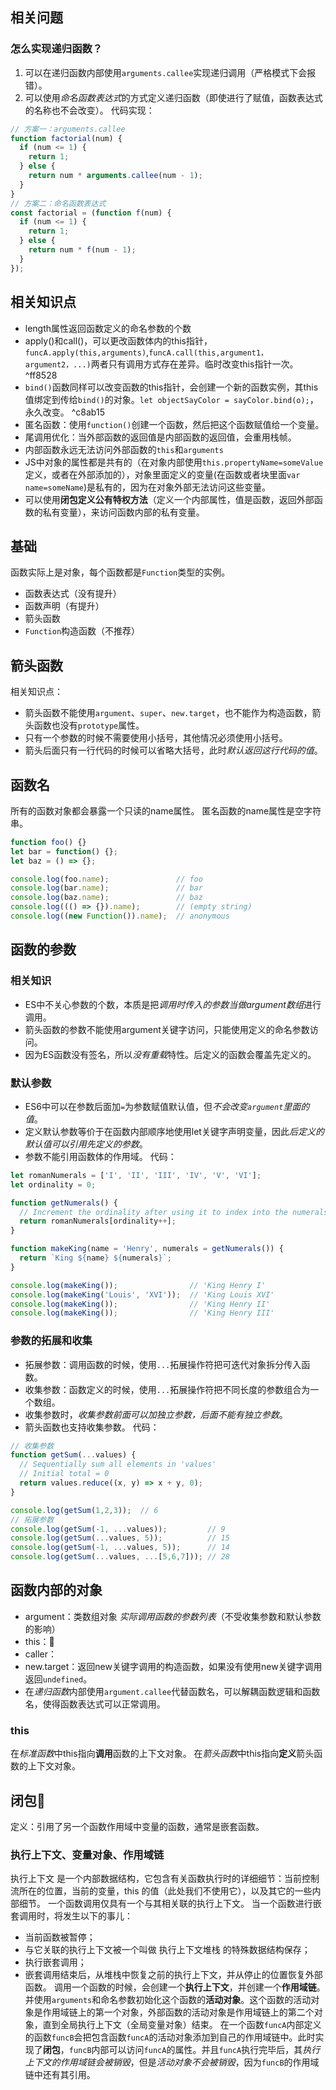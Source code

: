 ## 相关问题
### 怎么实现递归函数？
1. 可以在递归函数内部使用`arguments.callee`实现递归调用（严格模式下会报错）。
2. 可以使用*命名函数表达式*的方式定义递归函数（即使进行了赋值，函数表达式的名称也不会改变）。
代码实现：
```js
// 方案一：arguments.callee
function factorial(num) {
  if (num <= 1) {
    return 1;
  } else {
    return num * arguments.callee(num - 1);
  }
}
// 方案二：命名函数表达式
const factorial = (function f(num) {
  if (num <= 1) {
    return 1;
  } else {
    return num * f(num - 1);
  }
});
```
## 相关知识点
* length属性返回函数定义的命名参数的个数
* apply()和call()，可以更改函数体内的this指针，`funcA.apply(this,arguments)`,`funcA.call(this,argument1，argument2，...)`两者只有调用方式存在差异。临时改变this指针一次。 ^ff8528
* `bind()`函数同样可以改变函数的this指针，会创建一个新的函数实例，其this值绑定到传给`bind()`的对象。`let objectSayColor = sayColor.bind(o);`，永久改变。 ^c8ab15
* 匿名函数：使用`function()`创建一个函数，然后把这个函数赋值给一个变量。
* 尾调用优化：当外部函数的返回值是内部函数的返回值，会重用栈帧。
* 内部函数永远无法访问外部函数的`this`和`arguments`
* JS中对象的属性都是共有的（在对象内部使用`this.propertyName=someValue`定义，或者在外部添加的），对象里面定义的变量(在函数或者块里面`var name=someName`)是私有的，因为在对象外部无法访问这些变量。
* 可以使用**闭包定义公有特权方法**（定义一个内部属性，值是函数，返回外部函数的私有变量），来访问函数内部的私有变量。
## 基础
函数实际上是对象，每个函数都是`Function`类型的实例。
* 函数表达式（没有提升）
* 函数声明（有提升）
* 箭头函数
* `Function`构造函数（不推荐）
## 箭头函数
相关知识点：
* 箭头函数不能使用`argument`、`super`、`new.target`，也不能作为构造函数，箭头函数也没有`prototype`属性。
* 只有一个参数的时候不需要使用小括号，其他情况必须使用小括号。
* 箭头后面只有一行代码的时候可以省略大括号，此时*默认返回这行代码的值*。
## 函数名
所有的函数对象都会暴露一个只读的name属性。
匿名函数的name属性是空字符串。
```js
function foo() {}
let bar = function() {};
let baz = () => {};

console.log(foo.name);               // foo
console.log(bar.name);               // bar
console.log(baz.name);               // baz 
console.log((() => {}).name);        // (empty string)
console.log((new Function()).name);  // anonymous
```
## 函数的参数
### 相关知识
* ES中不关心参数的个数，本质是把*调用时传入的参数当做argument数组*进行调用。
* 箭头函数的参数不能使用argument关键字访问，只能使用定义的命名参数访问。
* 因为ES函数没有签名，所以*没有重载*特性。后定义的函数会覆盖先定义的。
### 默认参数
* ES6中可以在参数后面加`=`为参数赋值默认值，但*不会改变`argument`里面的值*。
* 定义默认参数等价于在函数内部顺序地使用let关键字声明变量，因此*后定义的默认值可以引用先定义的参数*。
* 参数不能引用函数体的作用域。
代码：
```js
let romanNumerals = ['I', 'II', 'III', 'IV', 'V', 'VI'];
let ordinality = 0;

function getNumerals() {
  // Increment the ordinality after using it to index into the numerals array
  return romanNumerals[ordinality++];
}

function makeKing(name = 'Henry', numerals = getNumerals()) {
  return `King ${name} ${numerals}`;
}

console.log(makeKing());                // 'King Henry I' 
console.log(makeKing('Louis', 'XVI'));  // 'King Louis XVI' 
console.log(makeKing());                // 'King Henry II' 
console.log(makeKing());                // 'King Henry III'
```
### 参数的拓展和收集
* 拓展参数：调用函数的时候，使用`...`拓展操作符把可迭代对象拆分传入函数。
* 收集参数：函数定义的时候，使用`...`拓展操作符把不同长度的参数组合为一个数组。
* 收集参数时，*收集参数前面可以加独立参数，后面不能有独立参数*。
* 箭头函数也支持收集参数。
代码：
```js
// 收集参数
function getSum(...values) {
  // Sequentially sum all elements in 'values'
  // Initial total = 0
  return values.reduce((x, y) => x + y, 0);
}

console.log(getSum(1,2,3));  // 6
// 拓展参数
console.log(getSum(-1, ...values));         // 9
console.log(getSum(...values, 5));          // 15
console.log(getSum(-1, ...values, 5));      // 14
console.log(getSum(...values, ...[5,6,7])); // 28
```
## 函数内部的对象
* argument：类数组对象 *实际调用函数的参数列表*（不受收集参数和默认参数的影响）
* this：👑
* caller：
* new.target：返回new关键字调用的构造函数，如果没有使用new关键字调用返回`undefined`。
* 在*递归函数*内部使用`argument.callee`代替函数名，可以解耦函数逻辑和函数名，使得函数表达式可以正常调用。
### this
在*标准函数*中this指向**调用**函数的上下文对象。
在*箭头函数*中this指向**定义**箭头函数的上下文对象。
## 闭包👑
定义：引用了另一个函数作用域中变量的函数，通常是嵌套函数。
### 执行上下文、变量对象、作用域链
执行上下文 是一个内部数据结构，它包含有关函数执行时的详细细节：当前控制流所在的位置，当前的变量，this 的值（此处我们不使用它），以及其它的一些内部细节。
一个函数调用仅具有一个与其相关联的执行上下文。
当一个函数进行嵌套调用时，将发生以下的事儿：
- 当前函数被暂停；
- 与它关联的执行上下文被一个叫做 执行上下文堆栈 的特殊数据结构保存；
- 执行嵌套调用；
- 嵌套调用结束后，从堆栈中恢复之前的执行上下文，并从停止的位置恢复外部函数。
调用一个函数的时候，会创建一个**执行上下文**，并创建一个**作用域链**。并使用`arguments`和命名参数初始化这个函数的**活动对象**。这个函数的活动对象是作用域链上的第一个对象，外部函数的活动对象是作用域链上的第二个对象，直到全局执行上下文（全局变量对象）结束。
在一个函数`funcA`内部定义的函数`funcB`会把包含函数`funcA`的活动对象添加到自己的作用域链中。此时实现了**闭包**，`funcB`内部可以访问`funcA`的属性。并且`funcA`执行完毕后，其*执行上下文的作用域链会被销毁*，但是*活动对象不会被销毁*，因为`funcB`的作用域链中还有其引用。
